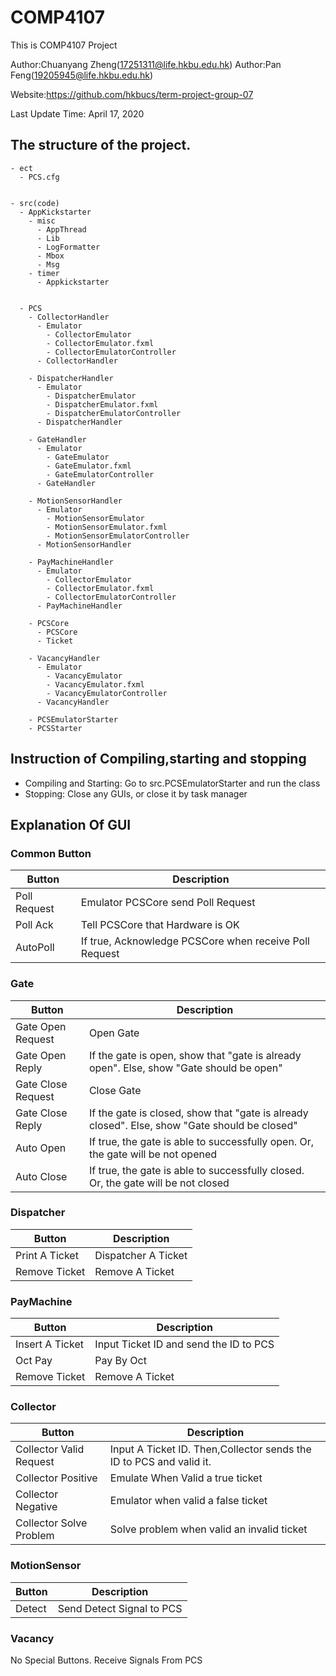 # COMP4107

This is COMP4107 Project

Author:Chuanyang Zheng(17251311@life.hkbu.edu.hk)
Author:Pan Feng(19205945@life.hkbu.edu.hk)

Website:https://github.com/hkbucs/term-project-group-07

Last Update Time: April 17, 2020

## The structure of the project.

    - ect
      - PCS.cfg
     
    
    - src(code)
      - AppKickstarter
        - misc
          - AppThread
          - Lib
          - LogFormatter
          - Mbox
          - Msg
        - timer
          - Appkickstarter
          
          
      - PCS
        - CollectorHandler
          - Emulator
            - CollectorEmulator
            - CollectorEmulator.fxml
            - CollectorEmulatorController
          - CollectorHandler
          
        - DispatcherHandler
          - Emulator
            - DispatcherEmulator
            - DispatcherEmulator.fxml
            - DispatcherEmulatorController
          - DispatcherHandler
          
        - GateHandler
          - Emulator
            - GateEmulator
            - GateEmulator.fxml
            - GateEmulatorController
          - GateHandler
          
        - MotionSensorHandler
          - Emulator
            - MotionSensorEmulator
            - MotionSensorEmulator.fxml
            - MotionSensorEmulatorController
          - MotionSensorHandler
          
        - PayMachineHandler
          - Emulator
            - CollectorEmulator
            - CollectorEmulator.fxml
            - CollectorEmulatorController
          - PayMachineHandler
          
        - PCSCore
          - PCSCore
          - Ticket
          
        - VacancyHandler
          - Emulator
            - VacancyEmulator
            - VacancyEmulator.fxml
            - VacancyEmulatorController
          - VacancyHandler
            
        - PCSEmulatorStarter
        - PCSStarter    
        
   


## Instruction of Compiling,starting and stopping
- Compiling and Starting: Go to src.PCSEmulatorStarter and run the class
- Stopping: Close any GUIs, or close it by task manager

## Explanation Of GUI

### Common Button
Button|Description
--|--
Poll Request|Emulator PCSCore send Poll Request
Poll Ack|Tell PCSCore that Hardware is OK
AutoPoll|If true, Acknowledge PCSCore when receive Poll Request

### Gate
Button|Description
--|--
Gate Open Request|Open Gate
Gate Open Reply|If the gate is open, show that "gate is already open". Else, show "Gate should be open"
Gate Close Request|Close Gate
Gate Close Reply|If the gate is closed, show that "gate is already closed". Else, show "Gate should be closed"
Auto Open|If true, the gate is able to successfully open. Or, the gate will be not opened
Auto Close|If true, the gate is able to successfully closed. Or, the gate will be not closed

### Dispatcher
Button|Description
--|--
Print A Ticket|Dispatcher A Ticket
Remove Ticket|Remove A Ticket

### PayMachine
Button|Description
--|--
Insert A Ticket|Input Ticket ID and send the ID to PCS
Oct Pay|Pay By Oct
Remove Ticket|Remove A Ticket

### Collector
Button|Description
--|--
Collector Valid Request|Input A Ticket ID. Then,Collector sends the ID to PCS and valid it.
Collector Positive|Emulate When Valid a true ticket
Collector Negative|Emulator when valid a false ticket
Collector Solve Problem|Solve problem when valid an invalid ticket

### MotionSensor

Button|Description
--|--
Detect|Send Detect Signal to PCS

### Vacancy
No Special Buttons. Receive Signals From PCS
